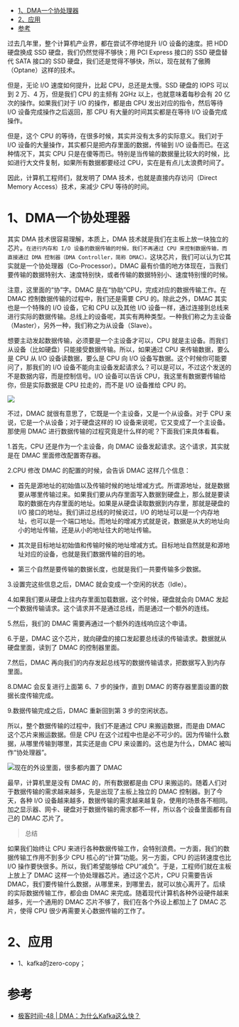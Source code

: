 

<!-- TOC -->

- [1、DMA一个协处理器](#1dma一个协处理器)
- [2、应用](#2应用)
- [参考](#参考)

<!-- /TOC -->


过去几年里，整个计算机产业界，都在尝试不停地提升 I/O 设备的速度。把 HDD 硬盘换成 SSD 硬盘，我们仍然觉得不够快；用 PCI Express 接口的 SSD 硬盘替代 SATA 接口的 SSD 硬盘，我们还是觉得不够快，所以，现在就有了傲腾（Optane）这样的技术。

但是，无论 I/O 速度如何提升，比起 CPU，总还是太慢。SSD 硬盘的 IOPS 可以到 2 万、4 万，但是我们 CPU 的主频有 2GHz 以上，也就意味着每秒会有 20 亿次的操作。如果我们对于 I/O 的操作，都是由 CPU 发出对应的指令，然后等待 I/O 设备完成操作之后返回，那 CPU 有大量的时间其实都是在等待 I/O 设备完成操作。

但是，这个 CPU 的等待，在很多时候，其实并没有太多的实际意义。我们对于 I/O 设备的大量操作，其实都只是把内存里面的数据，传输到 I/O 设备而已。在这种情况下，其实 CPU 只是在傻等而已。特别是当传输的数据量比较大的时候，比如进行大文件复制，如果所有数据都要经过 CPU，实在是有点儿太浪费时间了。

因此，计算机工程师们，就发明了 DMA 技术，也就是直接内存访问（Direct Memory Access）技术，来减少 CPU 等待的时间。


# 1、DMA一个协处理器


其实 DMA 技术很容易理解，本质上，DMA 技术就是我们在主板上放一块独立的芯片。`在进行内存和 I/O 设备的数据传输的时候，我们不再通过 CPU 来控制数据传输，而直接通过 DMA 控制器（DMA Controller，简称 DMAC）。`这块芯片，我们可以认为它其实就是一个协处理器（Co-Processor）。DMAC 最有价值的地方体现在，当我们要传输的数据特别大、速度特别快，或者传输的数据特别小、速度特别慢的时候。

注意，这里面的“协”字。DMAC 是在“协助”CPU，完成对应的数据传输工作。在 DMAC 控制数据传输的过程中，我们还是需要 CPU 的。除此之外，DMAC 其实也是一个特殊的 I/O 设备，它和 CPU 以及其他 I/O 设备一样，通过连接到总线来进行实际的数据传输。总线上的设备呢，其实有两种类型。一种我们称之为主设备（Master），另外一种，我们称之为从设备（Slave）。


想要主动发起数据传输，必须要是一个主设备才可以，CPU 就是主设备。而我们从设备（比如硬盘）只能接受数据传输。所以，如果通过 CPU 来传输数据，要么是 CPU 从 I/O 设备读数据，要么是 CPU 向 I/O 设备写数据。这个时候你可能要问了，那我们的 I/O 设备不能向主设备发起请求么？可以是可以，不过这个发送的不是数据内容，而是控制信号。I/O 设备可以告诉 CPU，我这里有数据要传输给你，但是实际数据是 CPU 拉走的，而不是 I/O 设备推给 CPU 的。

![](../../pic/2020-10-18/2020-10-18-08-53-07.png)



不过，DMAC 就很有意思了，它既是一个主设备，又是一个从设备。对于 CPU 来说，它是一个从设备；对于硬盘这样的 IO 设备来说呢，它又变成了一个主设备。那使用 DMAC 进行数据传输的过程究竟是什么样的呢？下面我们来具体看看。

1.首先，CPU 还是作为一个主设备，向 DMAC 设备发起请求。这个请求，其实就是在 DMAC 里面修改配置寄存器。

2.CPU 修改 DMAC 的配置的时候，会告诉 DMAC 这样几个信息：

- 首先是源地址的初始值以及传输时候的地址增减方式。所谓源地址，就是数据要从哪里传输过来。如果我们要从内存里面写入数据到硬盘上，那么就是要读取的数据在内存里面的地址。如果是从硬盘读取数据到内存里，那就是硬盘的 I/O 接口的地址。我们讲过总线的时候说过，I/O 的地址可以是一个内存地址，也可以是一个端口地址。而地址的增减方式就是说，数据是从大的地址向小的地址传输，还是从小的地址往大的地址传输。

- 其次是目标地址初始值和传输时候的地址增减方式。目标地址自然就是和源地址对应的设备，也就是我们数据传输的目的地。

- 第三个自然是要传输的数据长度，也就是我们一共要传输多少数据。

3.设置完这些信息之后，DMAC 就会变成一个空闲的状态（Idle）。

4.如果我们要从硬盘上往内存里面加载数据，这个时候，硬盘就会向 DMAC 发起一个数据传输请求。这个请求并不是通过总线，而是通过一个额外的连线。

5.然后，我们的 DMAC 需要再通过一个额外的连线响应这个申请。

6.于是，DMAC 这个芯片，就向硬盘的接口发起要总线读的传输请求。数据就从硬盘里面，读到了 DMAC 的控制器里面。

7.然后，DMAC 再向我们的内存发起总线写的数据传输请求，把数据写入到内存里面。

8.DMAC 会反复进行上面第 6、7 步的操作，直到 DMAC 的寄存器里面设置的数据长度传输完成。

9.数据传输完成之后，DMAC 重新回到第 3 步的空闲状态。


所以，整个数据传输的过程中，我们不是通过 CPU 来搬运数据，而是由 DMAC 这个芯片来搬运数据。但是 CPU 在这个过程中也是必不可少的。因为传输什么数据，从哪里传输到哪里，其实还是由 CPU 来设置的。这也是为什么，DMAC 被叫作“协处理器”。

![现在的外设里面，很多都内置了 DMAC](../../pic/2020-10-18/2020-10-18-08-57-49.png)


最早，计算机里是没有 DMAC 的，所有数据都是由 CPU 来搬运的。随着人们对于数据传输的需求越来越多，先是出现了主板上独立的 DMAC 控制器。到了今天，各种 I/O 设备越来越多，数据传输的需求越来越复杂，使用的场景各不相同。加之显示器、网卡、硬盘对于数据传输的需求都不一样，所以各个设备里面都有自己的 DMAC 芯片了。


> 总结

如果我们始终让 CPU 来进行各种数据传输工作，会特别浪费。一方面，我们的数据传输工作用不到多少 CPU 核心的“计算”功能。另一方面，CPU 的运转速度也比 I/O 操作要快很多。所以，我们希望能够给 CPU“减负”。于是，工程师们就在主板上放上了 DMAC 这样一个协处理器芯片。通过这个芯片，CPU 只需要告诉 DMAC，我们要传输什么数据，从哪里来，到哪里去，就可以放心离开了。后续的实际数据传输工作，都会由 DMAC 来完成。随着现代计算机各种外设硬件越来越多，光一个通用的 DMAC 芯片不够了，我们在各个外设上都加上了 DMAC 芯片，使得 CPU 很少再需要关心数据传输的工作了。




# 2、应用

- 1、kafka的zero-copy；










# 参考

- [极客时间-48 | DMA：为什么Kafka这么快？](https://time.geekbang.org/column/article/118657?utm_campaign=guanwang&utm_source=baidu-ad&utm_medium=ppzq-pc&utm_content=title&utm_term=baidu-ad-ppzq-title)
